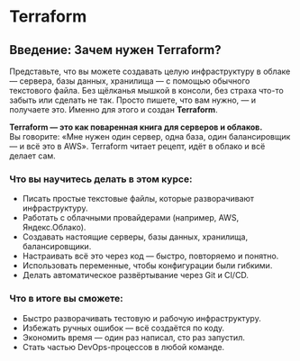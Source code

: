 # Terraform

## Введение: Зачем нужен Terraform?

Представьте, что вы можете создавать целую инфраструктуру в облаке — сервера, базы данных, хранилища — с помощью обычного текстового файла. Без щёлканья мышкой в консоли, без страха что-то забыть или сделать не так. Просто пишете, что вам нужно, — и получаете это. Именно для этого и создан **Terraform**.

**Terraform — это как поваренная книга для серверов и облаков.**  
Вы говорите: «Мне нужен один сервер, одна база, один балансировщик — и всё это в AWS». Terraform читает рецепт, идёт в облако и всё делает сам.

### Что вы научитесь делать в этом курсе:

- Писать простые текстовые файлы, которые разворачивают инфраструктуру.
- Работать с облачными провайдерами (например, AWS, Яндекс.Облако).
- Создавать настоящие серверы, базы данных, хранилища, балансировщики.
- Настраивать всё это через код — быстро, повторяемо и понятно.
- Использовать переменные, чтобы конфигурации были гибкими.
- Делать автоматическое развёртывание через Git и CI/CD.

### Что в итоге вы сможете:
- Быстро разворачивать тестовую и рабочую инфраструктуру.
- Избежать ручных ошибок — всё создаётся по коду.
- Экономить время — один раз написал, сто раз запустил.
- Стать частью DevOps-процессов в любой команде.
